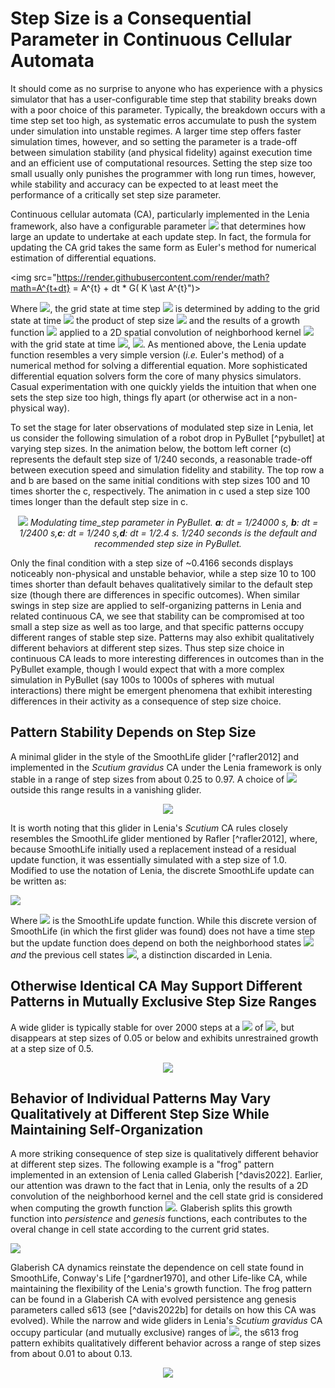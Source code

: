 
# Step Size is a Consequential Parameter in Continuous Cellular Automata

It should come as no surprise to anyone who has experience with a physics simulator that has a user-configurable time step that stability breaks down with a poor choice of this parameter. Typically, the breakdown occurs with a time step set too high, as systematic erros accumulate to push the system under simulation into unstable regimes. A larger time step offers faster simulation times, however, and so setting the parameter is a trade-off between simulation stability (and physical fidelity) against execution time and an efficient use of computational resources. Setting the step size too small usually only punishes the programmer with long run times, however, while stability and accuracy can be expected to at least meet the performance of a critically set step size parameter.

Continuous cellular automata (CA), particularly implemented in the Lenia framework, also have a configurable parameter <img src="https://render.githubusercontent.com/render/math?math=dt"> that determines how large an update to undertake at each update step. In fact, the formula for updating the CA grid takes the same form as Euler's method for numerical estimation of differential equations. 

<img src="https://render.githubusercontent.com/render/math?math=A^{t+dt} = A^{t} + dt * G( K \ast A^{t}")> 

Where <img src="https://render.githubusercontent.com/render/math?math=AA^{t+dt}">, the grid state at time step <img src="https://render.githubusercontent.com/render/math?math=t+dt"> is determined by adding to the grid state at time <img src="https://render.githubusercontent.com/render/math?math=t"> the product of step size <img src="https://render.githubusercontent.com/render/math?math=dt"> and the results of a growth function <img src="https://render.githubusercontent.com/render/math?math=G"> applied to a 2D spatial convolution of neighborhood kernel <img src="https://render.githubusercontent.com/render/math?math=K"> with the grid state at time <img src="https://render.githubusercontent.com/render/math?math=t">, <img src="https://render.githubusercontent.com/render/math?math=A^{t}">. As mentioned above, the Lenia update function resembles a very simple version (_i.e._ Euler's method) of a numerical method for solving a differential equation. More sophisticated differential equation solvers form the core of many physics simulators. Casual experimentation with one quickly yields the intuition that when one sets the step size too high, things fly apart (or otherwise act in a non-physical way). 

To set the stage for later observations of modulated step size in Lenia, let us consider the following simulation of a robot drop in PyBullet [^pybullet] at varying step sizes. In the animation below, the bottom left corner (c) represents the default step size of 1/240 seconds, a reasonable trade-off between execution speed and simulation fidelity and stability. The top row a and b are based on the same initial conditions with step sizes 100 and 10 times shorter the c, respectively. The animation in c used a step size 100 times longer than the default step size in c. 


<p align="center">
<img src="https://raw.githubusercontent.com/riveSunder/yuca/gecco_2022_pages/assets/pybullet_step_size/single_scutium.gif">
<em>Modulating time_step parameter in PyBullet. <strong>a</strong>: dt = 1/24000 s, <strong>b</strong>: dt = 1/2400 s,<strong>c</strong>: dt = 1/240 s,<strong>d</strong>: dt = 1/2.4 s. 1/240 seconds is the default and recommended step size in PyBullet. </em>
</p>

Only the final condition with a step size of ~0.4166 seconds displays noticeably non-physical and unstable behavior, while a step size 10 to 100 times shorter than default behaves qualitatively similar to the default step size (though there are differences in specific outcomes). When similar swings in step size are applied to self-organizing patterns in Lenia and related continuous CA, we see that stability can be compromised at too small a step size as well as too large, and that specific patterns occupy different ranges of stable step size. Patterns may also exhibit qualitatively different behaviors at different step sizes. Thus step size choice in continuous CA leads to more interesting differences in outcomes than in the PyBullet example, though I would expect that with a more complex simulation in PyBullet (say 100s to 1000s of spheres with mutual interactions) there might be emergent phenomena that exhibit interesting differences in their activity as a consequence of step size choice. 

## Pattern Stability Depends on Step Size


A minimal glider in the style of the SmoothLife glider [^rafler2012] and implemented in the _Scutium gravidus_ CA under the Lenia framework is only stable in a range of step sizes from about 0.25 to 0.97. A choice of <img src="https://render.githubusercontent.com/render/math?math=dt"> outside this range results in a vanishing glider. 

<p align="center">
<img src="https://raw.githubusercontent.com/riveSunder/yuca/gecco_2022_pages/assets/consequential_step_size/single_scutium.gif">
</p>

It is worth noting that this glider in Lenia's _Scutium_ CA rules closely resembles the SmoothLife glider mentioned by Rafler [^rafler2012], where, because SmoothLife initially used a replacement instead of a residual update function, it was essentially simulated with a step size of 1.0. Modified to use the notation of Lenia, the discrete SmoothLife update can be written as: 

<img src="https://render.githubusercontent.com/render/math?math=A^{t+1} = s(K \ast A^t, A^t)">

Where <img src="https://render.githubusercontent.com/render/math?math=s(\cdot)"> is the SmoothLife update function. While this discrete version of SmoothLife (in which the first glider was found) does not have a time step but the update function does depend on both the neighborhood states <img src="https://render.githubusercontent.com/render/math?math=K \ast A^t"> _and_ the previous cell states <img src="https://render.githubusercontent.com/render/math?math=A^t">, a distinction discarded in Lenia. 

## Otherwise Identical CA May Support Different Patterns in Mutually Exclusive Step Size Ranges

A wide glider is typically stable for over 2000 steps at a <img src="https://render.githubusercontent.com/render/math?math=dt"> of <img src="https://render.githubusercontent.com/render/math?math=0.1">, but disappears at step sizes of 0.05 or below and exhibits unrestrained growth at a step size of 0.5.

<p align="center">
<img src="https://raw.githubusercontent.com/riveSunder/yuca/gecco_2022_pages/assets/consequential_step_size/superwide_scutium.gif">
</p>

## Behavior of Individual Patterns May Vary Qualitatively at Different Step Size While Maintaining Self-Organization

A more striking consequence of step size is qualitatively different behavior at different step sizes. The following example is a "frog" pattern implemented in an extension of Lenia called Glaberish [^davis2022]. Earlier, our attention was drawn to the fact that in Lenia, only the results of a 2D convolution of the neighborhood kernel and the cell state grid is considered when computing the growth function <img src="https://render.githubusercontent.com/render/math?math=G">. Glaberish splits this growth function into _persistence_ and _genesis_ functions, each contributes to the overal change in cell state according to the current grid states.  

<img src="https://render.githubusercontent.com/render/math?math=A^{t+dt} = A^{t} + dt \left[ (1-m)G_{gen}(K \ast A^t) + m P(K \ast A^t) \right]">

Glaberish CA dynamics reinstate the dependence on cell state found in SmoothLife, Conway's Life [^gardner1970], and other Life-like CA, while maintaining the flexibility of the Lenia's growth function. The frog pattern can be found in a Glaberish CA with evolved persistence ang genesis parameters called s613 (see [^davis2022b] for details on how this CA was evolved). While the narrow and wide gliders in Lenia's _Scutium gravidus_ CA occupy particular (and mutually exclusive) ranges of <img src="https://render.githubusercontent.com/render/math?math=dt">, the s613 frog pattern exhibits qualitatively different behavior across a range of step sizes from about 0.01 to about 0.13.  

<p align="center">
<img src="https://raw.githubusercontent.com/riveSunder/yuca/gecco_2022_pages/assets/consequential_step_size/supplemental_item_1_step_size_behavior.gif">
</p>


